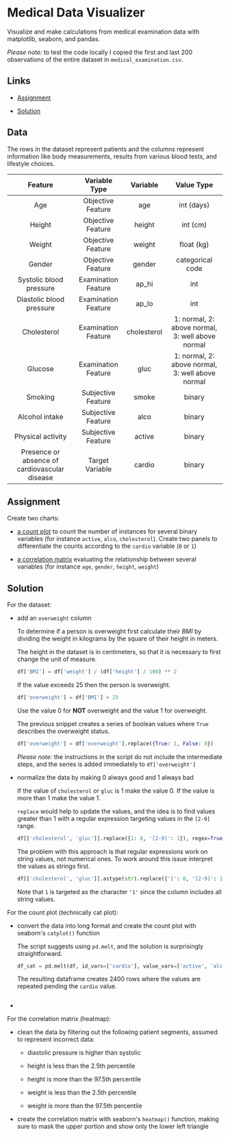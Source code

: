 # Medical Data Visualizer

Visualize and make calculations from medical examination data with matplotlib, seaborn, and pandas.

_Please note:_ to test the code locally I copied the first and last 200 observations of the entire dataset in `medical_examination.csv`.

## Links

- [Assignment](https://www.freecodecamp.org/learn/data-analysis-with-python/data-analysis-with-python-projects/medical-data-visualizer)

- [Solution](https://replit.com/@borntofrappe/boilerplate-medical-data-visualizer)

## Data

The rows in the dataset represent patients and the columns represent information like body measurements, results from various blood tests, and lifestyle choices.

|                    Feature                    |    Variable Type    |  Variable   |                    Value Type                    |
| :-------------------------------------------: | :-----------------: | :---------: | :----------------------------------------------: |
|                      Age                      |  Objective Feature  |     age     |                    int (days)                    |
|                    Height                     |  Objective Feature  |   height    |                     int (cm)                     |
|                    Weight                     |  Objective Feature  |   weight    |                    float (kg)                    |
|                    Gender                     |  Objective Feature  |   gender    |                 categorical code                 |
|            Systolic blood pressure            | Examination Feature |    ap_hi    |                       int                        |
|           Diastolic blood pressure            | Examination Feature |    ap_lo    |                       int                        |
|                  Cholesterol                  | Examination Feature | cholesterol | 1: normal, 2: above normal, 3: well above normal |
|                    Glucose                    | Examination Feature |    gluc     | 1: normal, 2: above normal, 3: well above normal |
|                    Smoking                    | Subjective Feature  |    smoke    |                      binary                      |
|                Alcohol intake                 | Subjective Feature  |    alco     |                      binary                      |
|               Physical activity               | Subjective Feature  |   active    |                      binary                      |
| Presence or absence of cardiovascular disease |   Target Variable   |   cardio    |                      binary                      |

## Assignment

Create two charts:

- [a count plot](https://replit.com/@borntofrappe/boilerplate-medical-data-visualizer#examples/Figure_1.png) to count the number of instances for several binary variables (for instance `active`, `alco`, `cholesterol`). Create two panels to differentiate the counts according to the `cardio` variable (`0` or `1`)

- [a correlation matrix](https://replit.com/@borntofrappe/boilerplate-medical-data-visualizer#examples/Figure_2.png) evaluating the relationship between several variables (for instance `age`, `gender`, `height`, `weight`)

## Solution

For the dataset:

- add an `overweight` column

  To determine if a person is overweight first calculate their _BMI_ by dividing the weight in kilograms by the square of their height in meters.

  The height in the dataset is in centimeters, so that it is necessary to first change the unit of measure.

  ```py
  df['BMI'] = df['weight'] / (df['height'] / 100) ** 2
  ```

  If the value exceeds 25 then the person is overweight.

  ```py
  df['overweight'] = df['BMI'] > 25
  ```

  Use the value 0 for **NOT** overweight and the value 1 for overweight.

  The previous snippet creates a series of boolean values where `True` describes the overweight status.

  ```py
  df['overweight'] = df['overweight'].replace({True: 1, False: 0})
  ```

  _Please note:_ the instructions in the script do not include the intermediate steps, and the series is added immediately to `df['overweight']`

- normalize the data by making 0 always good and 1 always bad

  If the value of `cholesterol` or `gluc` is 1 make the value 0. If the value is more than 1 make the value 1.

  `replace` would help to update the values, and the idea is to find values greater than 1 with a regular expression targeting values in the `[2-9]` range.

  ```py
  df[['cholesterol', 'gluc']].replace({1: 0, '[2-9]': 1}), regex=True)
  ```

  The problem with this approach is that regular expressions work on string values, not numerical ones. To work around this issue interpret the values as strings first.

  ```py
  df[['cholesterol', 'gluc']].astype(str).replace({'1': 0, '[2-9]': 1}), regex=True)
  ```

  Note that `1` is targeted as the character `'1'` since the column includes all string values.

For the count plot (technically cat plot):

- convert the data into long format and create the count plot with seaborn's `catplot()` function

  The script suggests using `pd.melt`, and the solution is surprisingly straightforward.

  ```py
  df_cat = pd.melt(df, id_vars=['cardio'], value_vars=['active', 'alco', 'cholesterol', 'gluc', 'overweight', 'smoke'])
  ```

  The resulting dataframe creates 2400 rows where the values are repeated pending the `cardio` value.

  ```

  ```

-

For the correlation matrix (heatmap):

- clean the data by filtering out the following patient segments, assumed to represent incorrect data:

  - diastolic pressure is higher than systolic

  - height is less than the 2.5th percentile

  - height is more than the 97.5th percentile

  - weight is less than the 2.5th percentile

  - weight is more than the 97.5th percentile

- create the correlation matrix with seaborn's `heatmap()` function, making sure to mask the upper portion and show only the lower left triangle
